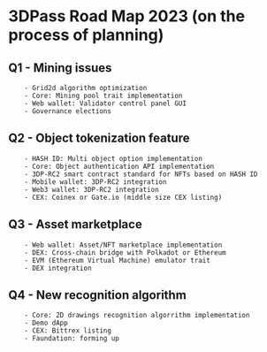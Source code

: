 
# 3DPass Road Map 2023 (on the process of planning)

## Q1 - Mining issues
        - Grid2d algorithm optimization
        - Core: Mining pool trait implementation
        - Web wallet: Validator control panel GUI
        - Governance elections
## Q2 - Object tokenization feature
        - HASH ID: Multi object option implementation
        - Core: Object authentication API implementation
        - 3DP-RC2 smart contract standard for NFTs based on HASH ID
        - Mobile wallet: 3DP-RC2 integration
        - Web3 wallet: 3DP-RC2 integration
        - CEX: Coinex or Gate.io (middle size CEX listing)
## Q3 - Asset marketplace
        - Web wallet: Asset/NFT marketplace implementation
        - DEX: Cross-chain bridge with Polkadot or Ethereum
        - EVM (Ethereum Virtual Machine) emulator trait
        - DEX integration
## Q4 - New recognition algorithm
        - Core: 2D drawings recognition algorrithm implementation
        - Demo dApp
        - CEX: Bittrex listing
        - Faundation: forming up
